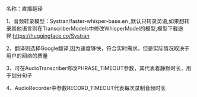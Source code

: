 名称：直播翻译

1、音频转录模型：Systran/faster-whisper-base.en ,默认只转录英语,如果想转录其他语言则在TranscriberModels中修改WhisperModel的模型,模型下载途径:https://huggingface.co/Systran

2、翻译则选择Google翻译,因为速度够快，符合实时需求，但是实际情况取决于用户的网络的质量

3、可在AudioTranscriber修改PHRASE_TIMEOUT参数，其代表着静默时长，用于划分句子

4、AudioRecorder中参数RECORD_TIMEOUT代表每次录制音频时长
